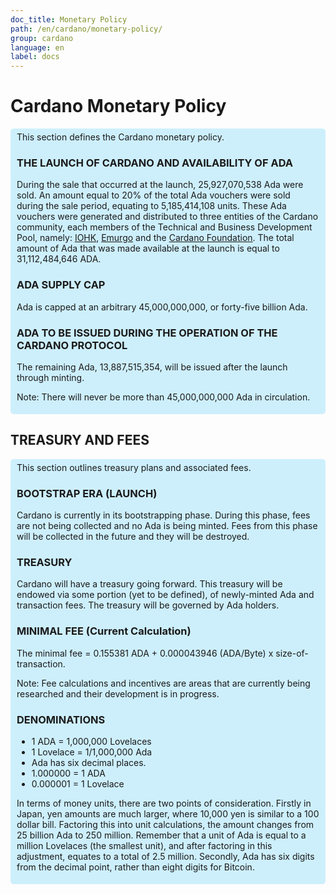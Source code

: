 ```yaml
---
doc_title: Monetary Policy
path: /en/cardano/monetary-policy/
group: cardano
language: en
label: docs
---
```

<!-- Reviewed at 1bd2a2f5979233f4f50a7e66ab4e1819ac486400 -->

# Cardano Monetary Policy

<div style="border-radius:5px;padding:5px 10px;background: #cdeffc;" markdown="1">
This section defines the Cardano monetary policy.

### THE LAUNCH OF CARDANO AND AVAILABILITY OF ADA

During the sale that occurred at the launch, 25,927,070,538 Ada were sold. An amount equal to 20% of the total Ada vouchers were sold during the sale period, equating to 5,185,414,108 units. These Ada vouchers were generated and distributed to three entities of the Cardano community, each members of the Technical and Business Development Pool, namely: [IOHK](https://iohk.io), [Emurgo](http://emurgo.io/) and the [Cardano Foundation](https://cardanofoundation.org/). The total amount of Ada that was made available at the launch is equal to 31,112,484,646 ADA.
<!-- end -->
### ADA SUPPLY CAP
Ada is capped at an arbitrary 45,000,000,000, or forty-five billion Ada.

### ADA TO BE ISSUED DURING THE OPERATION OF THE CARDANO PROTOCOL
The remaining Ada, 13,887,515,354, will be issued after the launch through minting.

Note: There will never be more than 45,000,000,000 Ada in circulation.
</div>


## TREASURY AND FEES
<div style="border-radius:5px;padding:5px 10px;background: #cdeffc;" markdown="1">
This section outlines treasury plans and associated fees.

### BOOTSTRAP ERA (LAUNCH)
Cardano is currently in its bootstrapping phase. During this phase, fees are not being collected and no Ada is being minted. Fees from this phase will be collected in the future and they will be destroyed.

### TREASURY
Cardano will have a treasury going forward. This treasury will be endowed via some portion (yet to be defined), of newly-minted Ada and transaction fees. The treasury will be governed by Ada holders.

### MINIMAL FEE (Current Calculation)
The minimal fee = 0.155381 ADA + 0.000043946 (ADA/Byte) x size-of-transaction.

Note: Fee calculations and incentives are areas that are currently being researched and their development is in progress.

### DENOMINATIONS
- 1 ADA = 1,000,000 Lovelaces
- 1 Lovelace = 1/1,000,000 Ada
- Ada has six decimal places.
- 1.000000 = 1 ADA
- 0.000001 = 1 Lovelace

In terms of money units, there are two points of consideration. Firstly in Japan, yen amounts are much larger, where 10,000 yen is similar to a 100 dollar bill. Factoring this into unit calculations, the amount changes from 25 billion Ada to 250 million. Remember that a unit of Ada is equal to a million Lovelaces (the smallest unit), and after factoring in this adjustment, equates to a total of 2.5 million. Secondly, Ada has six digits from the decimal point, rather than eight digits for Bitcoin. 


</div>
